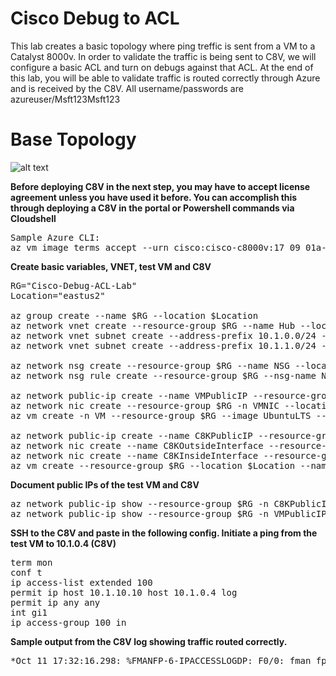 # Cisco Debug to ACL
This lab creates a basic topology where ping treffic is sent from a VM to a Catalyst 8000v. In order to validate the traffic is being sent to C8V, we will configure a basic ACL and turn on debugs against that ACL. At the end of this lab, you will be able to validate traffic is routed correctly through Azure and is received by the C8V. All username/passwords are azureuser/Msft123Msft123

# Base Topology
![alt text](https://github.com/jwrightazure/lab/blob/master/Cisco-Debug-ACL/debug-acl-topo.png)

**Before deploying C8V in the next step, you may have to accept license agreement unless you have used it before. You can accomplish this through deploying a C8V in the portal or Powershell commands via Cloudshell**
<pre lang="...">
Sample Azure CLI:
az vm image terms accept --urn cisco:cisco-c8000v:17_09_01a-byol:latest
</pre>

**Create basic variables, VNET, test VM and C8V**
<pre lang="...">
RG="Cisco-Debug-ACL-Lab"
Location="eastus2"

az group create --name $RG --location $Location
az network vnet create --resource-group $RG --name Hub --location $Location --address-prefixes 10.1.0.0/16 --subnet-name HubVM --subnet-prefix 10.1.10.0/24
az network vnet subnet create --address-prefix 10.1.0.0/24 --name zeronet --resource-group $RG --vnet-name Hub
az network vnet subnet create --address-prefix 10.1.1.0/24 --name onenet --resource-group $RG --vnet-name Hub

az network nsg create --resource-group $RG --name NSG --location $Location
az network nsg rule create --resource-group $RG --nsg-name NSG --name SSH --access Allow --protocol "TCP" --direction Inbound --priority 100 --source-address-prefix "*" --source-port-range "*" --destination-address-prefix "*" --destination-port-range "22"

az network public-ip create --name VMPublicIP --resource-group $RG --location $Location --version IPv4 --sku Standard --allocation-method Static
az network nic create --resource-group $RG -n VMNIC --location $Location --subnet HubVM --private-ip-address 10.1.10.10 --vnet-name Hub --public-ip-address VMPublicIP --network-security-group NSG
az vm create -n VM --resource-group $RG --image UbuntuLTS --admin-username azureuser --admin-password Msft123Msft123 --nics VMNIC --no-wait

az network public-ip create --name C8KPublicIP --resource-group $RG --idle-timeout 30 --version IPv4 --sku Standard --allocation-method Static
az network nic create --name C8KOutsideInterface --resource-group $RG --subnet zeronet --vnet Hub --public-ip-address C8KPublicIP --ip-forwarding true --network-security-group NSG
az network nic create --name C8KInsideInterface --resource-group $RG --subnet onenet --vnet Hub --ip-forwarding true
az vm create --resource-group $RG --location $Location --name C8K --size Standard_D2_v2 --nics C8KOutsideInterface C8KInsideInterface  --image cisco:cisco-c8000v:17_09_01a-byol:latest --admin-username azureuser --admin-password Msft123Msft123
</pre>

**Document public IPs of the test VM and C8V**
<pre lang="...">
az network public-ip show --resource-group $RG -n C8KPublicIP --query "{address: ipAddress}"
az network public-ip show --resource-group $RG -n VMPublicIP --query "{address: ipAddress}"
</pre>

**SSH to the C8V and paste in the following config. Initiate a ping from the test VM to 10.1.0.4 (C8V)**
<pre lang="...">
term mon
conf t
ip access-list extended 100
permit ip host 10.1.10.10 host 10.1.0.4 log
permit ip any any
int gi1
ip access-group 100 in
</pre>

**Sample output from the C8V log showing traffic routed correctly.**
<pre lang="...">
*Oct 11 17:32:16.298: %FMANFP-6-IPACCESSLOGDP: F0/0: fman_fp_image: list 100 permitted icmp 10.1.10.10 -> 10.1.0.4 (2048/0), 1 packet
</pre>
